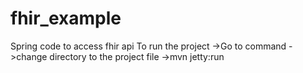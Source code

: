 # fhir_example
Spring code to access fhir api
To run the project
  ->Go to command
  ->change directory to the project file
  ->mvn jetty:run
